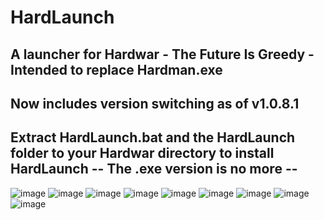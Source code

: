 # HardLaunch
A launcher for Hardwar - The Future Is Greedy - Intended to replace Hardman.exe
--------------------------------------------------------------------------------------------------------------------------------------------------------------------------
Now includes version switching as of v1.0.8.1
--------------------------------------------------------------------------------------------------------------------------------------------------------------------------
Extract HardLaunch.bat and the HardLaunch folder to your Hardwar directory to install HardLaunch
                                       -- The .exe version is no more --
--------------------------------------------------------------------------------------------------------------------------------------------------------------------------
![image](https://user-images.githubusercontent.com/49579859/223719058-24049c79-9a33-4b35-892a-b6c0e0330386.png)
![image](https://user-images.githubusercontent.com/49579859/223719138-dcdf388e-4c1c-4c35-91aa-3fae4e9d7c17.png)
![image](https://user-images.githubusercontent.com/49579859/223719215-8d8f393d-2dc4-4518-819a-07ddc01dafd3.png)
![image](https://user-images.githubusercontent.com/49579859/223719307-e52a2438-1fed-439b-8051-e8cbd5b4836f.png)
![image](https://user-images.githubusercontent.com/49579859/223719375-e3b48698-49d5-442b-9c75-c684a0c0a790.png)
![image](https://user-images.githubusercontent.com/49579859/223719449-d6dfc632-6d61-4bbe-ac60-7f5a2cd732c9.png)
![image](https://user-images.githubusercontent.com/49579859/223719563-5b9f79ba-bc54-42a5-9bd4-1d30a1a8f661.png)
![image](https://user-images.githubusercontent.com/49579859/223946093-d736ecdd-9474-4286-9a08-8eac2bca1c61.png)
![image](https://user-images.githubusercontent.com/49579859/223719791-693e87d2-e3e6-4675-96a0-ba82dbeea0a8.png)
